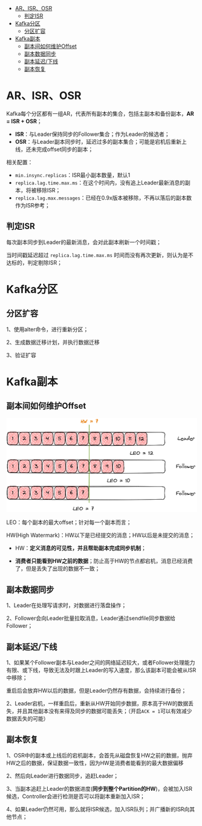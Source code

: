 - [AR、ISR、OSR](#arisrosr)
  - [判定ISR](#判定isr)
- [Kafka分区](#kafka分区)
  - [分区扩容](#分区扩容)
- [Kafka副本](#kafka副本)
  - [副本间如何维护Offset](#副本间如何维护offset)
  - [副本数据同步](#副本数据同步)
  - [副本延迟/下线](#副本延迟下线)
  - [副本恢复](#副本恢复)

# AR、ISR、OSR
Kafka每个分区都有一组AR，代表所有副本的集合，包括主副本和备份副本，**AR = ISR + OSR**；

- **ISR**：与Leader保持同步的Follower集合；作为Leader的候选者；
- **OSR**：与Leader副本同步时，延迟过多的副本集合；可能是宕机后重新上线，还未完成offset同步的副本；

相关配置：
- `min.insync.replicas`：ISR最小副本数量，默认1
- `replica.lag.time.max.ms`：在这个时间内，没有追上Leader最新消息的副本，将被移除ISR；
- `replica.lag.max.messages`：已经在0.9x版本被移除，不再以落后的副本数作为ISR参考；

## 判定ISR

每次副本同步到Leader的最新消息，会对此副本刷新一个时间戳；

当时间戳延迟超过 `replica.lag.time.max.ms` 时间而没有再次更新，则认为是不达标的，判定剔除ISR；

# Kafka分区

## 分区扩容

1、使用alter命令，进行重新分区；

2、生成数据迁移计划，并执行数据迁移

3、验证扩容

# Kafka副本

## 副本间如何维护Offset

![](../../images/ISR.png)

LEO：每个副本的最大offset；针对每一个副本而言；

HW(High Watermark)：HW以下是已经提交的消息；HW以后是未提交的消息；

- HW：**定义消息的可见性，并且帮助副本完成同步机制**；

- **消费者只能看到HW之前的数据**；防止高于HW的节点都宕机，消息已经消费了，但是丢失了出现的数据不一致；

## 副本数据同步

1、Leader在处理写请求时，对数据进行落盘操作；

2、Follower会向Leader批量拉取消息，Leader通过sendfile同步数据给Follower；

## 副本延迟/下线

1、如果某个Follower副本与Leader之间的网络延迟较大，或者Follower处理能力有限、或下线，导致无法及时跟上Leader的写入速度，那么该副本可能会被从ISR中移除；

重启后会放弃HW以后的数据，但是Leader仍然存有数据，会持续进行备份；

2、Leader宕机，一样重启后，重新从HW开始同步数据，原本高于HW的数据丢失，并且其他副本没有来得及同步的数据可能丢失；（开启`ACK = 1`可以有效减少数据丢失的可能）


## 副本恢复

1、OSR中的副本或上线后的宕机副本，会首先从磁盘恢复HW之前的数据，抛弃HW之后的数据，保证数据一致性，因为HW是消费者能看到的最大数据偏移

2、然后向Leader进行数据同步，追赶Leader；

3、当副本追赶上Leader的数据进度(**同步到整个Partition的HW**)，会被加入ISR候选，Controller会进行检测是否可以将副本重新加入ISR；

4、如果Leader仍然可用，那么就将ISR候选，加入ISR队列；并广播新的ISR向其他节点；